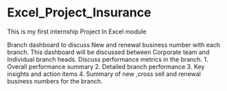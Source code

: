 # Excel_Project_Insurance
 This is my first internship Project In Excel module

Branch dashboard to discuss New and renewal business number with each branch. 
This dashboard will be discussed between Corporate team and Individual branch heads.
Discuss performance metrics in the	branch. 
     1. Overall performance summary 
     2. Detailed branch performance
     3. Key insights and action items 
     4. Summary of new ,cross sell and renewal business numbers for the branch.

